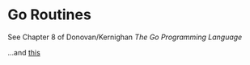 # Go Routines

See Chapter 8 of Donovan/Kernighan *The Go Programming Language*

...and [this](https://www.goinggo.net/2014/01/concurrency-goroutines-and-gomaxprocs.html)
